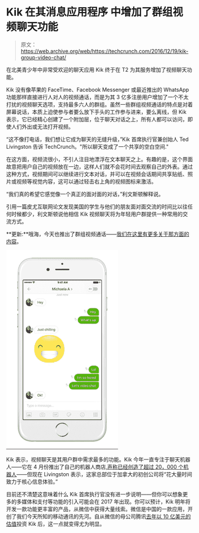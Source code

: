 # Kik 在其消息应用程序 中增加了群组视频聊天功能

> 原文：<https://web.archive.org/web/https://techcrunch.com/2016/12/19/kik-group-video-chat/>

在北美青少年中非常受欢迎的聊天应用 Kik 终于在 T2 为其服务增加了视频聊天功能。

Kik 没有像苹果的 FaceTime、Facebook Messenger 或最近推出的 WhatsApp 功能那样直接进行人对人的视频通话，而是为其 3 亿多注册用户增加了一个不太打扰的视频聊天选项，支持最多六人的群组。虽然一些群组视频通话的特点是对着屏幕说话，本质上迫使参与者要么放下手头的工作参与进来，要么离线，但 Kik 表示，它已经精心创建了一个附加层，位于聊天对话之上，所有人都可以访问，即使人们外出或无法打开视频。

“这不像打电话，我们想让它成为聊天的无缝升级，”Kik 首席执行官兼创始人 Ted Livingston 告诉 TechCrunch。"所以聊天变成了一个共享的空白空间."

在这方面，视频流很小，不引人注目地漂浮在文本聊天之上。有趣的是，这个界面故意把用户自己的视频放在一边，这样人们就不会花时间去观察自己的外表。通过这种方式，视频期间可以继续进行文本对话，并可以在视频会话期间共享贴纸、照片或视频等视觉内容，这可以通过轻击右上角的视频图标来激活。

“我们真的希望它感觉像一个真正的面对面的对话，”利文斯顿解释说。

引用一篇皮尤互联网论文发现美国的学生与他们的朋友面对面交流的时间比以往任何时候都少，利文斯顿说他相信 Kik 视频聊天将为年轻用户群提供一种常用的交流方式。

**更新:**哦海，今天也推出了群组视频通话——[我们在这里有更多关于那方面的内容](https://web.archive.org/web/20230322160428/https://techcrunch.com/2016/12/19/messenger-group-video-chat/)。

![video-chat-master](img/adb5b4d4db45083b1cfe2d48aa421e3e.png)

Kik 表示，视频聊天是其用户群中需求最多的功能。Kik 今年一直专注于聊天机器人——它在 4 月份推出了自己的机器人商店,[声称已经创造了超过 20，000 个机器人](https://web.archive.org/web/20230322160428/https://techcrunch.com/2016/08/03/kik-users-have-exchanged-over-1-8-billion-messages-with-the-platforms-20000-chatbots/)——但现在 Livingston 表示，这家总部位于加拿大的初创公司将“花大量时间致力于核心信息体验。”

目前还不清楚这意味着什么 Kik 首席执行官没有进一步说明——但你可以想象更多的多媒体和支付等功能的引入可能会在 2017 年出现。你可以预计，Kik 明年将开发一款功能更丰富的产品，从微信中获得大量线索。微信是中国的一款应用，开创了我们今天所知的移动通讯的先河。自从微信的母公司腾讯[去年以 10 亿美元的估值](https://web.archive.org/web/20230322160428/https://techcrunch.com/2015/08/18/kik-raises-50m-from-strategic-partner-tencent/)投资 Kik 后，这一点就变得尤为明显。